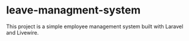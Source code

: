 # leave-managment-system
This project is a simple employee management system built with Laravel and Livewire.
